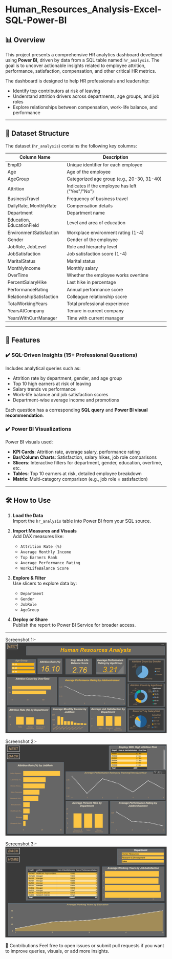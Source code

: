 # Human_Resources_Analysis-Excel-SQL-Power-BI

## 📊 Overview
This project presents a comprehensive HR analytics dashboard developed using **Power BI**, driven by data from a SQL table named `hr_analysis`. The goal is to uncover actionable insights related to employee attrition, performance, satisfaction, compensation, and other critical HR metrics.

The dashboard is designed to help HR professionals and leadership:
- Identify top contributors at risk of leaving
- Understand attrition drivers across departments, age groups, and job roles
- Explore relationships between compensation, work-life balance, and performance

---

## 🧩 Dataset Structure

The dataset (`hr_analysis`) contains the following key columns:

| Column Name                 | Description                                      |
|----------------------------|--------------------------------------------------|
| EmpID                      | Unique identifier for each employee             |
| Age                        | Age of the employee                             |
| AgeGroup                   | Categorized age group (e.g., 20-30, 31-40)       |
| Attrition                  | Indicates if the employee has left ("Yes"/"No") |
| BusinessTravel             | Frequency of business travel                    |
| DailyRate, MonthlyRate     | Compensation details                            |
| Department                 | Department name                                 |
| Education, EducationField  | Level and area of education                     |
| EnvironmentSatisfaction    | Workplace environment rating (1-4)              |
| Gender                     | Gender of the employee                          |
| JobRole, JobLevel          | Role and hierarchy level                        |
| JobSatisfaction            | Job satisfaction score (1-4)                    |
| MaritalStatus              | Marital status                                  |
| MonthlyIncome              | Monthly salary                                  |
| OverTime                   | Whether the employee works overtime             |
| PercentSalaryHike          | Last hike in percentage                         |
| PerformanceRating          | Annual performance score                        |
| RelationshipSatisfaction   | Colleague relationship score                    |
| TotalWorkingYears          | Total professional experience                   |
| YearsAtCompany             | Tenure in current company                       |
| YearsWithCurrManager       | Time with current manager                       |

---

## 🚀 Features

### ✔️ SQL-Driven Insights (15+ Professional Questions)
Includes analytical queries such as:
- Attrition rate by department, gender, and age group
- Top 10 high earners at risk of leaving
- Salary trends vs performance
- Work-life balance and job satisfaction scores
- Department-wise average income and promotions

Each question has a corresponding **SQL query** and **Power BI visual recommendation**.

### ✔️ Power BI Visualizations
Power BI visuals used:
- **KPI Cards**: Attrition rate, average salary, performance rating
- **Bar/Column Charts**: Satisfaction, salary hikes, job role comparisons
- **Slicers**: Interactive filters for department, gender, education, overtime, etc.
- **Tables**: Top 10 earners at risk, detailed employee breakdown
- **Matrix**: Multi-category comparison (e.g., job role × satisfaction)

---

## 🛠️ How to Use

1. **Load the Data**  
   Import the `hr_analysis` table into Power BI from your SQL source.

2. **Import Measures and Visuals**  
   Add DAX measures like:
   - `Attrition Rate (%)`
   - `Average Monthly Income`
   - `Top Earners Rank`
   - `Average Performance Rating`
   - `WorkLifeBalance Score`

3. **Explore & Filter**  
   Use slicers to explore data by:
   - `Department`
   - `Gender`
   - `JobRole`
   - `AgeGroup`

4. **Deploy or Share**  
   Publish the report to Power BI Service for broader access.

---

Screenshot 1:-
![image alt](https://github.com/Vikas-Sajwan/Human_Resources_Analysis-Excel-SQL-Power-BI/blob/eb6193fb91a99f340afca900a42441ea027f1d27/Screenshot%201.png)

Screenshot 2:-
![image alt](https://github.com/Vikas-Sajwan/Human_Resources_Analysis-Excel-SQL-Power-BI/blob/fbe67fe254011b93116f3a4df516a9e27717e279/Screenshot%202.png)

Screenshot 3:-
![image alt](https://github.com/Vikas-Sajwan/Human_Resources_Analysis-Excel-SQL-Power-BI/blob/ea8d0f8b841bb5a5066100fc10040e73a62117fe/Screenshot%203.png)

🤝 Contributions
Feel free to open issues or submit pull requests if you want to improve queries, visuals, or add more insights.

